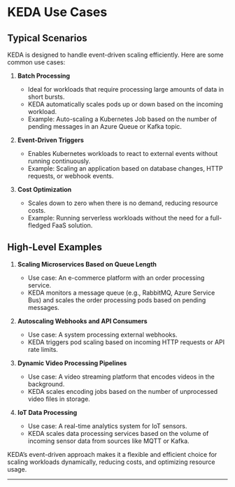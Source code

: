 # KEDA Use Cases

## Typical Scenarios
KEDA is designed to handle event-driven scaling efficiently. Here are some common use cases:

1. **Batch Processing**
   - Ideal for workloads that require processing large amounts of data in short bursts.
   - KEDA automatically scales pods up or down based on the incoming workload.
   - Example: Auto-scaling a Kubernetes Job based on the number of pending messages in an Azure Queue or Kafka topic.

2. **Event-Driven Triggers**
   - Enables Kubernetes workloads to react to external events without running continuously.
   - Example: Scaling an application based on database changes, HTTP requests, or webhook events.

3. **Cost Optimization**
   - Scales down to zero when there is no demand, reducing resource costs.
   - Example: Running serverless workloads without the need for a full-fledged FaaS solution.

## High-Level Examples

1. **Scaling Microservices Based on Queue Length**
   - Use case: An e-commerce platform with an order processing service.
   - KEDA monitors a message queue (e.g., RabbitMQ, Azure Service Bus) and scales the order processing pods based on pending messages.

2. **Autoscaling Webhooks and API Consumers**
   - Use case: A system processing external webhooks.
   - KEDA triggers pod scaling based on incoming HTTP requests or API rate limits.

3. **Dynamic Video Processing Pipelines**
   - Use case: A video streaming platform that encodes videos in the background.
   - KEDA scales encoding jobs based on the number of unprocessed video files in storage.

4. **IoT Data Processing**
   - Use case: A real-time analytics system for IoT sensors.
   - KEDA scales data processing services based on the volume of incoming sensor data from sources like MQTT or Kafka.

KEDA’s event-driven approach makes it a flexible and efficient choice for scaling workloads dynamically, reducing costs, and optimizing resource usage.

---
